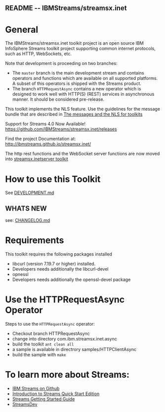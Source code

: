 ## README --  IBMStreams/streamsx.inet

# General
The IBMStreams/streamsx.inet toolkit project is an open source IBM InfoSphere Streams toolkit project supporting common internet protocols, such as HTTP, WebSockets, etc.

Note that development is proceeding on two branches: 
* The `master` branch is the main development stream and contains operators and functions which are available on all supported platforms. A subset of this operators is shipped with the Streams product.
* The branch `HTTPRequestAsync` contains a new operator which is designed to work well with HTTP(S) (REST) services in asynchronous manner. It should be considered pre-release.

This toolkit implements the NLS feature. Use the guidelines for the message bundle that are described in [The messages and the NLS for toolkits](https://github.com/IBMStreams/administration/wiki/Messages-and-National-Language-Support-for-toolkits)

Support for Streams 4.0 Now Available!
https://github.com/IBMStreams/streamsx.inet/releases

Find the project Documentation at: http://ibmstreams.github.io/streamsx.inet/

The http rest functions and the WebSocket server functions are now moved into [streamsx.inetserver toolkit](https://github.com/IBMStreams/streamsx.inetserver/releases)

# How to use this Toolkit
See [DEVELOPMENT.md](DEVELOPMENT.md)

## WHATS NEW
see: [CHANGELOG.md](com.ibm.streamsx.inet/CHANGELOG.md)

# Requirements
This toolkit requires the following packages installed
* libcurl (version 7.19.7 or higher) installed.
* Developers needs additionally the libcurl-devel
* opnessl
* Developers needs additionally the openssl-devel package

# Use the HTTPRequestAsync Operator
Steps to use the `HTTPRequestAsync` operator:
* Checkout branch HTTPRequestAsync
* change into directory com.ibm.streamsx.inet.async
* build the toolkit `ant clean all`
* a sample is available in directrory samples/HTTPClientAsync
* build the sample with `make`

# To learn more about Streams:
* [IBM Streams on Github](http://ibmstreams.github.io)
* [Introduction to Streams Quick Start Edition](http://ibmstreams.github.io/streamsx.documentation/docs/4.1/qse-intro/)
* [Streams Getting Started Guide](http://ibmstreams.github.io/streamsx.documentation/docs/4.1/qse-getting-started/)
* [StreamsDev](https://developer.ibm.com/streamsdev/)

